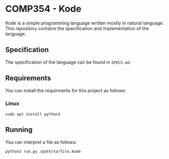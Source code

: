 # COMP354 - Kode

Kode is a simple programming language written mostly in natural language. This repository contains the specification and implementation of the language.

## Specification

The specification of the language can be found in `SPECS.md`.

## Requirements

You can install the requirments for this project as follows:

### Linux

```
sudo apt install python3
```

## Running

You can interpret a file as follows:

```
python3 run.py /path/to/file.kode
```
